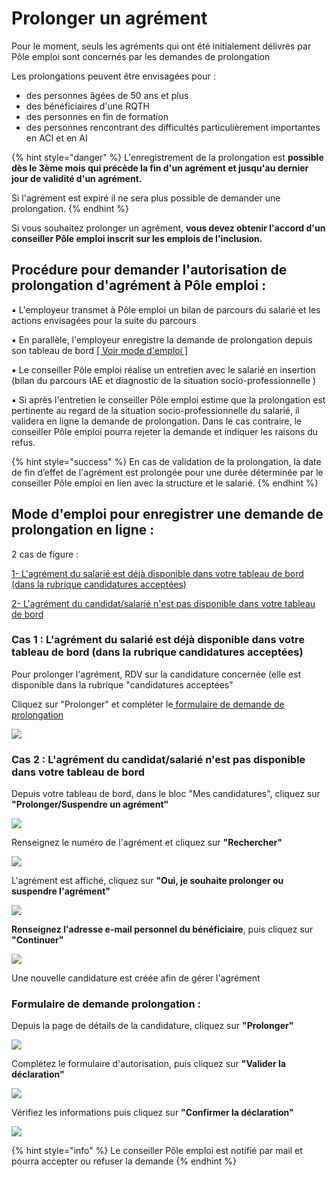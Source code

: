 # Prolonger un agrément

Pour le moment, seuls les agréments qui ont été initialement délivrés par Pôle emploi sont concernés par les demandes de prolongation

Les prolongations peuvent être envisagées pour : 

* des personnes âgées de 50 ans et plus 
* des bénéficiaires d'une RQTH
* des personnes en fin de formation 
* des personnes rencontrant des difficultés particulièrement importantes en ACI et en AI

{% hint style="danger" %}
L'enregistrement de la prolongation est **possible dès le 3ème mois qui précède la fin d'un agrément et jusqu'au dernier jour de validité d'un agrément.** 

Si l'agrément  est expiré il ne sera plus possible de demander une prolongation.
{% endhint %}

Si vous souhaitez prolonger un agrément, **vous devez obtenir l'accord d'un conseiller Pôle emploi inscrit sur les emplois de l'inclusion.** 

## Procédure pour demander l'autorisation de prolongation d'agrément à Pôle emploi : 

▪ L'employeur transmet à Pôle emploi un bilan de parcours du salarié et les actions envisagées pour la suite du parcours 

▪ En parallèle, l'employeur enregistre la demande de prolongation depuis son tableau de bord [\[ Voir mode d'emploi \]](prolonger-un-pass-iae.md#mode-demploi-pour-enregistrer-une-demande-de-prolongation-en-ligne)

▪ Le conseiller Pôle emploi réalise un entretien avec le salarié en insertion \(bilan du parcours IAE et diagnostic de la situation socio-professionnelle \)

▪ Si après l'entretien le conseiller Pôle emploi estime que la prolongation est pertinente au regard de la situation socio-professionnelle du salarié, il validera en ligne la demande de prolongation. Dans le cas contraire, le conseiller Pôle emploi pourra rejeter la demande et indiquer les raisons du refus.

{% hint style="success" %}
En cas de validation de la prolongation, la date de fin d’effet de l'agrément est prolongée pour une durée déterminée par le conseiller Pôle emploi en lien avec la structure et le salarié.
{% endhint %}

## Mode d'emploi pour enregistrer une demande de prolongation en ligne : 

2 cas de figure : 

[1- L'agrément du salarié est déjà disponible dans votre tableau de bord \(dans la rubrique candidatures acceptées\)](prolonger-un-pass-iae.md#cas-1-lagrement-du-salarie-est-deja-disponible-dans-votre-tableau-de-bord-dans-la-rubrique-candidatures-acceptees)

[2- L'agrément du candidat/salarié n'est pas disponible dans votre tableau de bord](prolonger-un-pass-iae.md#cas-2-lagrement-du-candidat-salarie-nest-pas-disponible-dans-votre-tableau-de-bord)

### Cas 1 : L'agrément du salarié est déjà disponible dans votre tableau de bord \(dans la rubrique candidatures acceptées\)

Pour prolonger l'agrément, RDV sur la candidature concernée \(elle est disponible dans la rubrique "candidatures acceptées"

Cliquez sur "Prolonger" et compléter le[ formulaire de demande de prolongation](prolonger-un-pass-iae.md#formulaire-de-demande-prolongation)

![](../.gitbook/assets/image%20%28101%29.png)

### Cas 2 : L'agrément du candidat/salarié n'est pas disponible dans votre tableau de bord

Depuis votre tableau de bord, dans le bloc "Mes candidatures", cliquez sur **"Prolonger/Suspendre un agrément"**

![](../.gitbook/assets/image%20%2883%29.png)

Renseignez le numéro de l'agrément et cliquez sur **"Rechercher"**

![](../.gitbook/assets/image%20%2885%29.png)

L'agrément est affiché, cliquez sur **"Oui, je souhaite prolonger ou suspendre l'agrément"**

![](../.gitbook/assets/image%20%2897%29.png)

**Renseignez l'adresse e-mail personnel du bénéficiaire**, puis cliquez sur **"Continuer"**

![](../.gitbook/assets/image%20%28100%29.png)

 Une nouvelle candidature est créée afin de gérer l'agrément

### Formulaire de demande  prolongation : 

Depuis la page de détails de la candidature, cliquez sur **"Prolonger"**

![](../.gitbook/assets/prolongation1.jpg)

Complétez le formulaire d'autorisation, puis cliquez sur **"Valider la déclaration"**

![](../.gitbook/assets/prolongation2.png)

Vérifiez les informations puis cliquez sur  **"Confirmer la déclaration"**

![](../.gitbook/assets/image%20%28103%29.png)

{% hint style="info" %}
Le conseiller Pôle emploi est notifié par mail et pourra accepter ou refuser la demande
{% endhint %}

